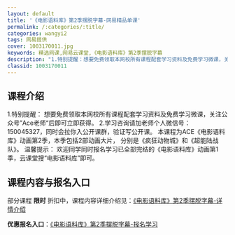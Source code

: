 ```yaml
---
layout: default
title: '《电影语料库》第2季摆脱字幕-网易精品单课'
permalink: /:categories/:title/
categories: wangyi2
tags: 网易提供
cover: 1003170011.jpg
keywords: 精选网课,网易云课堂,《电影语料库》第2季摆脱字幕
description: "1.特别提醒：想要免费领取本网校所有课程配套学习资料及免费学习微课，关注公众号”Ace老师“后即可立即获得。2.学习咨询请加老师个人微信号：150045327，同时会拉你入公开课群，验证写公"
classid: 1003170011
---
```


## 课程介绍

1.特别提醒：
想要免费领取本网校所有课程配套学习资料及免费学习微课，关注公众号”Ace老师“后即可立即获得。
2.学习咨询请加老师个人微信号：150045327，同时会拉你入公开课群，验证写公开课。
本课程为ACE《电影语料库》动画第2季，本季包括2部动画大片，
分别是《疯狂动物城》和《超能陆战队》。
温馨提示：
欢迎同学同时报名学习已全部完结的《电影语料库》动画第1季，云课堂搜“电影语料库”即可。

## 课程内容与报名入口

部分课程 **限时** 折扣中，课程内容详细介绍见：[《电影语料库》第2季摆脱字幕-详情介绍](https://study.163.com/course/introduction/1003170011.htm?share=1&shareId=1025206652&utm_campaign=share&utm_medium=iphoneShare&utm_source=&utm_u=1025206652)

**优惠报名入口**：[《电影语料库》第2季摆脱字幕-报名学习](https://study.163.com/course/introduction/1003170011.htm?share=1&shareId=1025206652&utm_campaign=share&utm_medium=iphoneShare&utm_source=&utm_u=1025206652)

